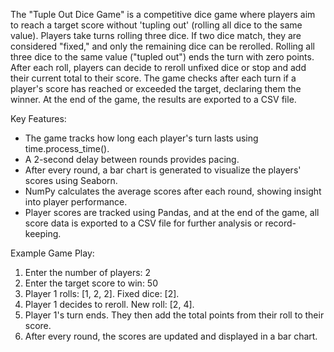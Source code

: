 The "Tuple Out Dice Game" is a competitive dice game where players aim to reach a target score without 'tupling out' (rolling all dice to the same value). Players take turns rolling three dice. If two dice match, they are considered "fixed," and only the remaining dice can be rerolled. Rolling all three dice to the same value ("tupled out") ends the turn with zero points. After each roll, players can decide to reroll unfixed dice or stop and add their current total to their score. The game checks after each turn if a player's score has reached or exceeded the target, declaring them the winner. At the end of the game, the results are exported to a CSV file. 

Key Features: 
- The game tracks how long each player's turn lasts using time.process_time(). 
- A 2-second delay between rounds provides pacing.
- After every round, a bar chart is generated to visualize the players' scores using Seaborn.
- NumPy calculates the average scores after each round, showing insight into player performance.
- Player scores are tracked using Pandas, and at the end of the game, all score data is exported to a CSV file for further analysis or record-keeping. 

Example Game Play:
1. Enter the number of players: 2
2. Enter the target score to win: 50
3. Player 1 rolls: [1, 2, 2]. Fixed dice: [2].
4. Player 1 decides to reroll. New roll: [2, 4].
5. Player 1's turn ends. They then add the total points from their roll to their score.
6. After every round, the scores are updated and displayed in a bar chart. 

